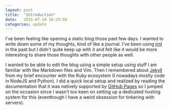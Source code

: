 ```yaml
---
layout: post
title:  "Introduction"
date:   2015-07-18 16:25:50
categories: update
---
```

I've been feeling like opening a static blog those past few days. I wanted to write down some of my thoughts, kind of like a journal.
I've been using [jrnl](http://maebert.github.io/jrnl/) in the past but I didn't quite keep up with it and felt like it would be more
interesting to share those thoughts with other people as well.

I wanted to be able to edit the blog using a simple setup using stuff I am familiar with like Markdown files and Vim.
Then I remembered about [Jekyll](http://jekyllrb.com) from my brief encounter with the Ruby ecosystem (I nowadays mostly code in NodeJS and Python).
I did a quick local setup and realized by reading the documentation that it was natively supported by [GitHub Pages](https://pages.github.com/)
so I jumped on the occasion since I wasn't too keen on setting up a dedicated hosting system for this
(eventhough I have a weird obsession for tinkering with servers).
